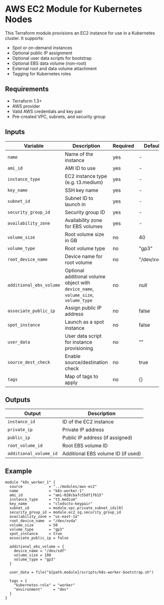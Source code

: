 # AWS EC2 Module for Kubernetes Nodes

This Terraform module provisions an EC2 instance for use in a Kubernetes cluster. It supports:

- Spot or on-demand instances
- Optional public IP assignment
- Optional user data scripts for bootstrap
- Optional EBS data volume (non-root)
- External root and data volume attachment
- Tagging for Kubernetes roles

## Requirements

- Terraform 1.3+
- AWS provider
- Valid AWS credentials and key pair
- Pre-created VPC, subnets, and security group

## Inputs

| Variable | Description | Required | Default |
|----------|-------------|----------|---------|
| `name` | Name of the instance | yes | - |
| `ami_id` | AMI ID to use | yes | - |
| `instance_type` | EC2 instance type (e.g. t3.medium) | yes | - |
| `key_name` | SSH key name | yes | - |
| `subnet_id` | Subnet ID to launch in | yes | - |
| `security_group_id` | Security group ID | yes | - |
| `availability_zone` | Availability zone for EBS volumes | yes | - |
| `volume_size` | Root volume size in GB | no | 40 |
| `volume_type` | Root volume type | no | "gp3" |
| `root_device_name` | Device name for root volume | no | "/dev/xvda" |
| `additional_ebs_volume` | Optional additional volume object with `device_name`, `volume_size`, `volume_type` | no | null |
| `associate_public_ip` | Assign public IP address | no | false |
| `spot_instance` | Launch as a spot instance | no | false |
| `user_data` | User data script for instance provisioning | no | "" |
| `source_dest_check` | Enable source/destination check | no | true |
| `tags` | Map of tags to apply | no | {} |

## Outputs

| Output | Description |
|--------|-------------|
| `instance_id` | ID of the EC2 instance |
| `private_ip` | Private IP address |
| `public_ip` | Public IP address (if assigned) |
| `root_volume_id` | Root EBS volume ID |
| `additional_volume_id` | Additional EBS volume ID (if used) |

## Example

```hcl
module "k8s_worker_1" {
  source            = "../modules/aws-ec2"
  name              = "k8s-worker-1"
  ami_id            = "ami-020cba7c55df1f615"
  instance_type     = "t3.medium"
  key_name          = "clodscto-keypair"
  subnet_id         = module.vpc.private_subnet_ids[0]
  security_group_id = module.ec2_sg.security_group_id
  availability_zone = "us-east-1a"
  root_device_name  = "/dev/xvda"
  volume_size       = 50
  volume_type       = "gp3"
  spot_instance     = true
  associate_public_ip = false

  additional_ebs_volume = {
    device_name = "/dev/sdf"
    volume_size = 100
    volume_type = "gp3"
  }

  user_data = file("${path.module}/scripts/k8s-worker-bootstrap.sh")

  tags = {
    "kubernetes-role" = "worker"
    "environment"     = "dev"
  }
}
